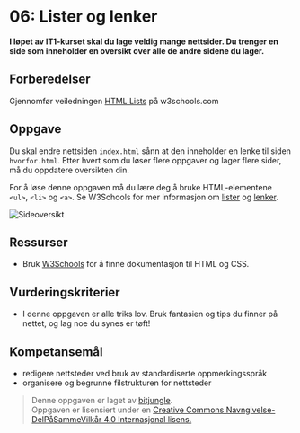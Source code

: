 # 06: Lister og lenker

**I løpet av IT1-kurset skal du lage veldig mange nettsider. Du trenger en side som inneholder en oversikt over alle de andre sidene du lager.**

## Forberedelser

Gjennomfør veiledningen [HTML Lists](https://www.w3schools.com/html/html_lists.asp) på w3schools.com

## Oppgave

Du skal endre nettsiden `index.html` sånn at den inneholder en lenke til siden `hvorfor.html`. Etter hvert som du løser flere oppgaver og lager flere sider, må du oppdatere oversikten din.

For å løse denne oppgaven må du lære deg å bruke HTML-elementene `<ul>`, `<li>` og `<a>`. Se W3Schools for mer informasjon om [lister](https://www.w3schools.com/html/html_lists.asp) og [lenker](https://www.w3schools.com/html/html_links.asp).

![Sideoversikt](https://raw.githubusercontent.com/fagstoff/IT1/master/Bilder/sideoversikt.png)

## Ressurser

* Bruk [W3Schools](http://www.w3schools.com/) for å finne dokumentasjon til HTML og CSS.

## Vurderingskriterier

* I denne oppgaven er alle triks lov. Bruk fantasien og tips du finner på nettet, og lag noe du synes er tøft!

## Kompetansemål

* redigere nettsteder ved bruk av standardiserte oppmerkingsspråk
* organisere og begrunne filstrukturen for nettsteder

>Denne oppgaven er laget av [bitjungle](https://github.com/bitjungle).  
>Oppgaven er lisensiert under en
>[Creative Commons Navngivelse-DelPåSammeVilkår 4.0 Internasjonal lisens.
](http://creativecommons.org/licenses/by-sa/4.0/)
